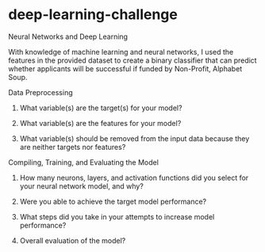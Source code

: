 # deep-learning-challenge
Neural Networks and Deep Learning

With knowledge of machine learning and neural networks, I used the features in the provided dataset to create a binary classifier that can predict whether applicants will be successful if funded by Non-Profit, Alphabet Soup.

Data Preprocessing

1. What variable(s) are the target(s) for your model?

2. What variable(s) are the features for your model?

3. What variable(s) should be removed from the input data because they are neither targets nor features?

Compiling, Training, and Evaluating the Model

1. How many neurons, layers, and activation functions did you select for your neural network model, and why?

2. Were you able to achieve the target model performance?

3. What steps did you take in your attempts to increase model performance?

4. Overall evaluation of the model? 
